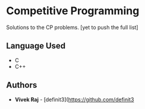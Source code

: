 # Competitive Programming
Solutions to the CP problems. [yet to push the full list]

## Language Used

* C
* C++

## Authors

* **Vivek Raj** - [definit3](https://github.com/definit3
